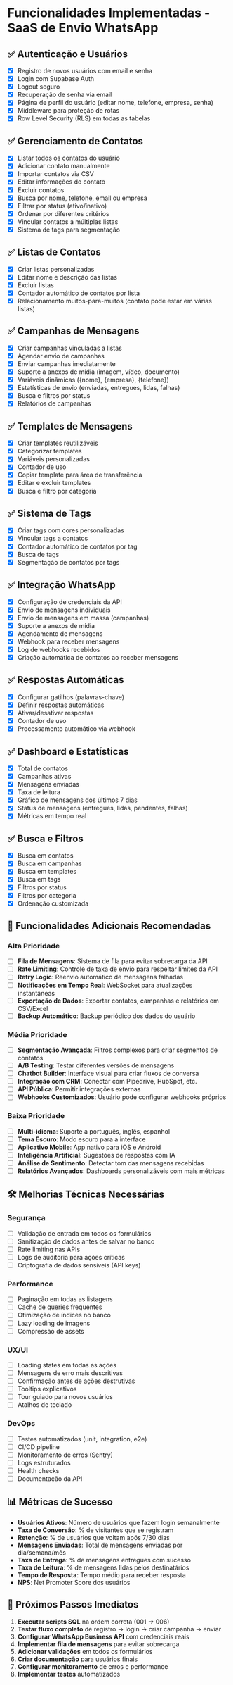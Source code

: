 # Funcionalidades Implementadas - SaaS de Envio WhatsApp

## ✅ Autenticação e Usuários
- [x] Registro de novos usuários com email e senha
- [x] Login com Supabase Auth
- [x] Logout seguro
- [x] Recuperação de senha via email
- [x] Página de perfil do usuário (editar nome, telefone, empresa, senha)
- [x] Middleware para proteção de rotas
- [x] Row Level Security (RLS) em todas as tabelas

## ✅ Gerenciamento de Contatos
- [x] Listar todos os contatos do usuário
- [x] Adicionar contato manualmente
- [x] Importar contatos via CSV
- [x] Editar informações do contato
- [x] Excluir contatos
- [x] Busca por nome, telefone, email ou empresa
- [x] Filtrar por status (ativo/inativo)
- [x] Ordenar por diferentes critérios
- [x] Vincular contatos a múltiplas listas
- [x] Sistema de tags para segmentação

## ✅ Listas de Contatos
- [x] Criar listas personalizadas
- [x] Editar nome e descrição das listas
- [x] Excluir listas
- [x] Contador automático de contatos por lista
- [x] Relacionamento muitos-para-muitos (contato pode estar em várias listas)

## ✅ Campanhas de Mensagens
- [x] Criar campanhas vinculadas a listas
- [x] Agendar envio de campanhas
- [x] Enviar campanhas imediatamente
- [x] Suporte a anexos de mídia (imagem, vídeo, documento)
- [x] Variáveis dinâmicas ({nome}, {empresa}, {telefone})
- [x] Estatísticas de envio (enviadas, entregues, lidas, falhas)
- [x] Busca e filtros por status
- [x] Relatórios de campanhas

## ✅ Templates de Mensagens
- [x] Criar templates reutilizáveis
- [x] Categorizar templates
- [x] Variáveis personalizadas
- [x] Contador de uso
- [x] Copiar template para área de transferência
- [x] Editar e excluir templates
- [x] Busca e filtro por categoria

## ✅ Sistema de Tags
- [x] Criar tags com cores personalizadas
- [x] Vincular tags a contatos
- [x] Contador automático de contatos por tag
- [x] Busca de tags
- [x] Segmentação de contatos por tags

## ✅ Integração WhatsApp
- [x] Configuração de credenciais da API
- [x] Envio de mensagens individuais
- [x] Envio de mensagens em massa (campanhas)
- [x] Suporte a anexos de mídia
- [x] Agendamento de mensagens
- [x] Webhook para receber mensagens
- [x] Log de webhooks recebidos
- [x] Criação automática de contatos ao receber mensagens

## ✅ Respostas Automáticas
- [x] Configurar gatilhos (palavras-chave)
- [x] Definir respostas automáticas
- [x] Ativar/desativar respostas
- [x] Contador de uso
- [x] Processamento automático via webhook

## ✅ Dashboard e Estatísticas
- [x] Total de contatos
- [x] Campanhas ativas
- [x] Mensagens enviadas
- [x] Taxa de leitura
- [x] Gráfico de mensagens dos últimos 7 dias
- [x] Status de mensagens (entregues, lidas, pendentes, falhas)
- [x] Métricas em tempo real

## ✅ Busca e Filtros
- [x] Busca em contatos
- [x] Busca em campanhas
- [x] Busca em templates
- [x] Busca em tags
- [x] Filtros por status
- [x] Filtros por categoria
- [x] Ordenação customizada

## 🔄 Funcionalidades Adicionais Recomendadas

### Alta Prioridade
- [ ] **Fila de Mensagens**: Sistema de fila para evitar sobrecarga da API
- [ ] **Rate Limiting**: Controle de taxa de envio para respeitar limites da API
- [ ] **Retry Logic**: Reenvio automático de mensagens falhadas
- [ ] **Notificações em Tempo Real**: WebSocket para atualizações instantâneas
- [ ] **Exportação de Dados**: Exportar contatos, campanhas e relatórios em CSV/Excel
- [ ] **Backup Automático**: Backup periódico dos dados do usuário

### Média Prioridade
- [ ] **Segmentação Avançada**: Filtros complexos para criar segmentos de contatos
- [ ] **A/B Testing**: Testar diferentes versões de mensagens
- [ ] **Chatbot Builder**: Interface visual para criar fluxos de conversa
- [ ] **Integração com CRM**: Conectar com Pipedrive, HubSpot, etc.
- [ ] **API Pública**: Permitir integrações externas
- [ ] **Webhooks Customizados**: Usuário pode configurar webhooks próprios

### Baixa Prioridade
- [ ] **Multi-idioma**: Suporte a português, inglês, espanhol
- [ ] **Tema Escuro**: Modo escuro para a interface
- [ ] **Aplicativo Mobile**: App nativo para iOS e Android
- [ ] **Inteligência Artificial**: Sugestões de respostas com IA
- [ ] **Análise de Sentimento**: Detectar tom das mensagens recebidas
- [ ] **Relatórios Avançados**: Dashboards personalizáveis com mais métricas

## 🛠️ Melhorias Técnicas Necessárias

### Segurança
- [ ] Validação de entrada em todos os formulários
- [ ] Sanitização de dados antes de salvar no banco
- [ ] Rate limiting nas APIs
- [ ] Logs de auditoria para ações críticas
- [ ] Criptografia de dados sensíveis (API keys)

### Performance
- [ ] Paginação em todas as listagens
- [ ] Cache de queries frequentes
- [ ] Otimização de índices no banco
- [ ] Lazy loading de imagens
- [ ] Compressão de assets

### UX/UI
- [ ] Loading states em todas as ações
- [ ] Mensagens de erro mais descritivas
- [ ] Confirmação antes de ações destrutivas
- [ ] Tooltips explicativos
- [ ] Tour guiado para novos usuários
- [ ] Atalhos de teclado

### DevOps
- [ ] Testes automatizados (unit, integration, e2e)
- [ ] CI/CD pipeline
- [ ] Monitoramento de erros (Sentry)
- [ ] Logs estruturados
- [ ] Health checks
- [ ] Documentação da API

## 📊 Métricas de Sucesso

- **Usuários Ativos**: Número de usuários que fazem login semanalmente
- **Taxa de Conversão**: % de visitantes que se registram
- **Retenção**: % de usuários que voltam após 7/30 dias
- **Mensagens Enviadas**: Total de mensagens enviadas por dia/semana/mês
- **Taxa de Entrega**: % de mensagens entregues com sucesso
- **Taxa de Leitura**: % de mensagens lidas pelos destinatários
- **Tempo de Resposta**: Tempo médio para receber resposta
- **NPS**: Net Promoter Score dos usuários

## 🚀 Próximos Passos Imediatos

1. **Executar scripts SQL** na ordem correta (001 → 006)
2. **Testar fluxo completo** de registro → login → criar campanha → enviar
3. **Configurar WhatsApp Business API** com credenciais reais
4. **Implementar fila de mensagens** para evitar sobrecarga
5. **Adicionar validações** em todos os formulários
6. **Criar documentação** para usuários finais
7. **Configurar monitoramento** de erros e performance
8. **Implementar testes** automatizados
